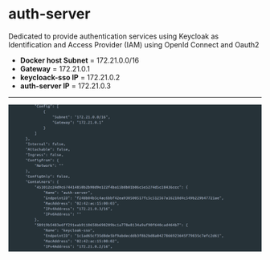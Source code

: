# auth-server
Dedicated to provide authentication services using Keycloak as Identification and Access Provider (IAM) using OpenId Connect and Oauth2

- **Docker host Subnet** = 172.21.0.0/16
- **Gateway** = 172.21.0.1
- **keycloack-sso IP** = 172.21.0.2
- **auth-server IP** = 172.21.0.3

___

![img_1.png](src/main/resources/static/docker-network.png)